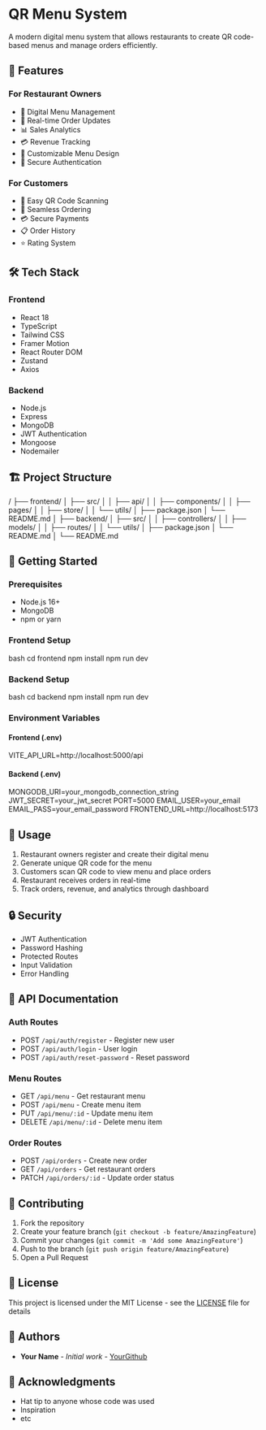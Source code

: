 # QR Menu System

A modern digital menu system that allows restaurants to create QR code-based menus and manage orders efficiently.

## 🚀 Features

### For Restaurant Owners
- 📱 Digital Menu Management
- 🔄 Real-time Order Updates
- 📊 Sales Analytics
- 💳 Revenue Tracking
- 🎨 Customizable Menu Design
- 🔐 Secure Authentication

### For Customers
- 📱 Easy QR Code Scanning
- 🛒 Seamless Ordering
- 💳 Secure Payments
- 📋 Order History
- ⭐ Rating System

## 🛠️ Tech Stack

### Frontend
- React 18
- TypeScript
- Tailwind CSS
- Framer Motion
- React Router DOM
- Zustand
- Axios

### Backend
- Node.js
- Express
- MongoDB
- JWT Authentication
- Mongoose
- Nodemailer

## 🏗️ Project Structure
/
├── frontend/
│ ├── src/
│ │ ├── api/
│ │ ├── components/
│ │ ├── pages/
│ │ ├── store/
│ │ └── utils/
│ ├── package.json
│ └── README.md
│
├── backend/
│ ├── src/
│ │ ├── controllers/
│ │ ├── models/
│ │ ├── routes/
│ │ └── utils/
│ ├── package.json
│ └── README.md
│
└── README.md


## 🚀 Getting Started

### Prerequisites
- Node.js 16+
- MongoDB
- npm or yarn

### Frontend Setup

bash
cd frontend
npm install
npm run dev

### Backend Setup

bash
cd backend
npm install
npm run dev
### Environment Variables

#### Frontend (.env)
VITE_API_URL=http://localhost:5000/api


#### Backend (.env)
MONGODB_URI=your_mongodb_connection_string
JWT_SECRET=your_jwt_secret
PORT=5000
EMAIL_USER=your_email
EMAIL_PASS=your_email_password
FRONTEND_URL=http://localhost:5173



## 📱 Usage

1. Restaurant owners register and create their digital menu
2. Generate unique QR code for the menu
3. Customers scan QR code to view menu and place orders
4. Restaurant receives orders in real-time
5. Track orders, revenue, and analytics through dashboard

## 🔒 Security

- JWT Authentication
- Password Hashing
- Protected Routes
- Input Validation
- Error Handling

## 📝 API Documentation

### Auth Routes
- POST `/api/auth/register` - Register new user
- POST `/api/auth/login` - User login
- POST `/api/auth/reset-password` - Reset password

### Menu Routes
- GET `/api/menu` - Get restaurant menu
- POST `/api/menu` - Create menu item
- PUT `/api/menu/:id` - Update menu item
- DELETE `/api/menu/:id` - Delete menu item

### Order Routes
- POST `/api/orders` - Create new order
- GET `/api/orders` - Get restaurant orders
- PATCH `/api/orders/:id` - Update order status

## 🤝 Contributing

1. Fork the repository
2. Create your feature branch (`git checkout -b feature/AmazingFeature`)
3. Commit your changes (`git commit -m 'Add some AmazingFeature'`)
4. Push to the branch (`git push origin feature/AmazingFeature`)
5. Open a Pull Request

## 📄 License

This project is licensed under the MIT License - see the [LICENSE](LICENSE) file for details

## 👥 Authors

- **Your Name** - *Initial work* - [YourGithub](https://github.com/yourusername)

## 🙏 Acknowledgments

- Hat tip to anyone whose code was used
- Inspiration
- etc